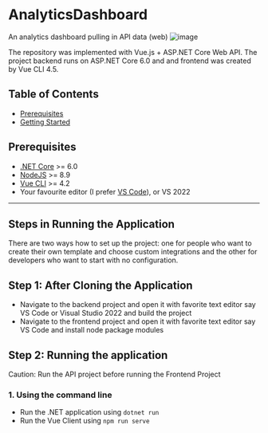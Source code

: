 # AnalyticsDashboard
An analytics dashboard pulling in API data (web)
![image](https://user-images.githubusercontent.com/91881320/168187041-156f5656-eafd-41c8-85e7-c77d473cd8c5.png)

The repository was implemented with Vue.js + ASP.&#8203;NET Core Web API. The project backend runs on ASP.NET Core 6.0 and and frontend was created by Vue CLI 4.5.

## Table of Contents

* [Prerequisites](#prerequisites)
* [Getting Started](#getting-started)

## Prerequisites

* [.NET Core](https://www.microsoft.com/net/download/windows) >= 6.0
* [NodeJS](https://nodejs.org/) >= 8.9
* [Vue CLI](https://cli.vuejs.org/) >= 4.2
* Your favourite editor (I prefer [VS Code](https://code.visualstudio.com/)), or VS 2022

---

## Steps in Running the Application

There are two ways how to set up the project: one for people who want to create their own template and choose custom integrations and the other for developers who want to start with no configuration.

## Step 1: After Cloning the Application

* Navigate to the backend project and open it with favorite text editor say VS Code or Visual Studio 2022 and build the project
* Navigate to the frontend project and open it with favorite text editor say VS Code and install node package modules

## Step 2: Running the application

Caution: Run the API project before running the Frontend Project

### 1. Using the command line

* Run the .NET application using `dotnet run`
* Run the Vue Client using `npm run serve`


